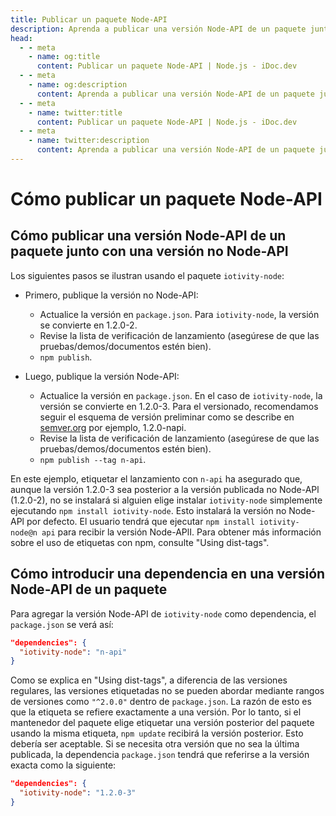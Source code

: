 ```yaml
---
title: Publicar un paquete Node-API
description: Aprenda a publicar una versión Node-API de un paquete junto con una versión no Node-API y cómo introducir una dependencia a una versión Node-API de un paquete.
head:
  - - meta
    - name: og:title
      content: Publicar un paquete Node-API | Node.js - iDoc.dev
  - - meta
    - name: og:description
      content: Aprenda a publicar una versión Node-API de un paquete junto con una versión no Node-API y cómo introducir una dependencia a una versión Node-API de un paquete.
  - - meta
    - name: twitter:title
      content: Publicar un paquete Node-API | Node.js - iDoc.dev
  - - meta
    - name: twitter:description
      content: Aprenda a publicar una versión Node-API de un paquete junto con una versión no Node-API y cómo introducir una dependencia a una versión Node-API de un paquete.
---
```



# Cómo publicar un paquete Node-API

## Cómo publicar una versión Node-API de un paquete junto con una versión no Node-API

Los siguientes pasos se ilustran usando el paquete `iotivity-node`:

- Primero, publique la versión no Node-API:
    - Actualice la versión en `package.json`. Para `iotivity-node`, la versión se convierte en 1.2.0-2.
    - Revise la lista de verificación de lanzamiento (asegúrese de que las pruebas/demos/documentos estén bien).
    - `npm publish`.

- Luego, publique la versión Node-API:
    - Actualice la versión en `package.json`. En el caso de `iotivity-node`, la versión se convierte en 1.2.0-3. Para el versionado, recomendamos seguir el esquema de versión preliminar como se describe en [semver.org](https://semver.org) por ejemplo, 1.2.0-napi.
    - Revise la lista de verificación de lanzamiento (asegúrese de que las pruebas/demos/documentos estén bien).
    - `npm publish --tag n-api`.

En este ejemplo, etiquetar el lanzamiento con `n-api` ha asegurado que, aunque la versión 1.2.0-3 sea posterior a la versión publicada no Node-APl (1.2.0-2), no se instalará si alguien elige instalar `iotivity-node` simplemente ejecutando `npm install iotivity-node`. Esto instalará la versión no Node-APl por defecto. El usuario tendrá que ejecutar `npm install iotivity-node@n api` para recibir la versión Node-APlI. Para obtener más información sobre el uso de etiquetas con npm, consulte "Using dist-tags".

## Cómo introducir una dependencia en una versión Node-API de un paquete

Para agregar la versión Node-API de `iotivity-node` como dependencia, el `package.json` se verá así:

```json
"dependencies": {
  "iotivity-node": "n-api"
}
```

Como se explica en "Using dist-tags", a diferencia de las versiones regulares, las versiones etiquetadas no se pueden abordar mediante rangos de versiones como `"^2.0.0"` dentro de `package.json`. La razón de esto es que la etiqueta se refiere exactamente a una versión. Por lo tanto, si el mantenedor del paquete elige etiquetar una versión posterior del paquete usando la misma etiqueta, `npm update` recibirá la versión posterior. Esto debería ser aceptable. Si se necesita otra versión que no sea la última publicada, la dependencia `package.json` tendrá que referirse a la versión exacta como la siguiente:

```json
"dependencies": {
  "iotivity-node": "1.2.0-3"
}
```
